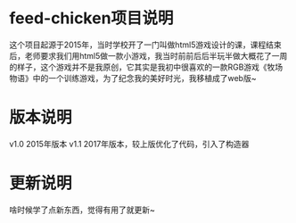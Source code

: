 # feed-chicken项目说明
这个项目起源于2015年，当时学校开了一门叫做html5游戏设计的课，课程结束后，老师要求我们用html5做一款小游戏，我当时前前后后半玩半做大概花了一周的样子，这个游戏并不是我原创，它其实是我初中很喜欢的一款RGB游戏《牧场物语》中的一个训练游戏，为了纪念我的美好时光，我移植成了web版~

# 版本说明
v1.0  2015年版本
v1.1  2017年版本，较上版优化了代码，引入了构造器

# 更新说明
啥时候学了点新东西，觉得有用了就更新~